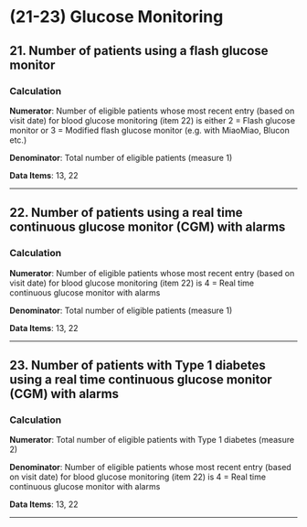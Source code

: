# (21-23) Glucose Monitoring

## 21. Number of patients using a flash glucose monitor

### Calculation

**Numerator**: Number of eligible patients whose most recent entry (based on visit date) for blood glucose monitoring (item 22) is either 2 = Flash glucose monitor or 3 = Modified flash glucose monitor (e.g. with MiaoMiao, Blucon etc.)

**Denominator**: Total number of eligible patients (measure 1)

**Data Items**: 13, 22

---

## 22. Number of patients using a real time continuous glucose monitor (CGM) with alarms

### Calculation

**Numerator**: Number of eligible patients whose most recent entry (based on visit date) for blood glucose monitoring (item 22) is 4 = Real time continuous glucose monitor with alarms

**Denominator**: Total number of eligible patients (measure 1)

**Data Items**: 13, 22

---

## 23. Number of patients with Type 1 diabetes using a real time continuous glucose monitor (CGM) with alarms

### Calculation

**Numerator**: Total number of eligible patients with Type 1 diabetes (measure 2)

**Denominator**: Number of eligible patients whose most recent entry (based on visit date) for blood glucose monitoring (item 22) is 4 = Real time continuous glucose monitor with alarms

**Data Items**: 13, 22

---
